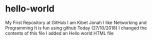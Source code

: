 # hello-world
My First Repository at GitHub
I am Kibet Jonah
I like Networking and Programming
It is fun using github
Today (27/10/2018) I changed the contents of this file 
I added an Hello world HTML file
